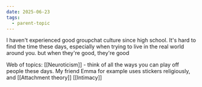```yaml
---
date: 2025-06-23
tags:
  - parent-topic
---
```

I haven't experienced good groupchat culture since high school. It's hard to find the time these days, especially when trying to live in the real world around you. but when they're good, they're good

Web of topics:
[[Neuroticism]] - think of all the ways you can play off people these days. My friend Emma for example uses stickers religiously, and 
[[Attachment theory]]
[[Intimacy]]

